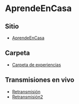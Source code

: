 # AprendeEnCasa

## Sitio

* [AprendeEnCasa](https://www.aprendeencasa.mx)

## Carpeta

* [Carpeta de experiencias](https://www.youtube.com/watch?v=DG6FTWq1ZoQ&app=desktop)

## Transmisiones en vivo

* [Retransmisión](https://www.youtube.com/channel/UC_KUp7kSGFCaSKYVqv2qNMQ)
* [Retransmisión2](https://tv.unam.mx/en-vivo/)
